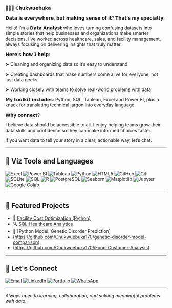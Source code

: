 
👨🏿‍💻 𝗖𝗵𝘂𝗸𝘄𝘂𝗲𝗯𝘂𝗸𝗮

𝗗𝗮𝘁𝗮 𝗶𝘀 𝗲𝘃𝗲𝗿𝘆𝘄𝗵𝗲𝗿𝗲, 𝗯𝘂𝘁 𝗺𝗮𝗸𝗶𝗻𝗴 𝘀𝗲𝗻𝘀𝗲 𝗼𝗳 𝗶𝘁? 𝗧𝗵𝗮𝘁’𝘀 𝗺𝘆 𝘀𝗽𝗲𝗰𝗶𝗮𝗹𝘁𝘆.

Hello! I’m a 𝗗𝗮𝘁𝗮 𝗔𝗻𝗮𝗹𝘆𝘀𝘁 who loves turning confusing datasets into simple stories that help businesses and organizations make smarter decisions. I’ve worked across healthcare, sales, and facility management, always focusing on delivering insights that truly matter.

𝗛𝗲𝗿𝗲’𝘀 𝗵𝗼𝘄 𝗜 𝗵𝗲𝗹𝗽:

➤ Cleaning and organizing data so it’s easy to understand

➤ Creating dashboards that make numbers come alive for everyone, not just data geeks

➤ Working closely with teams to solve real-world problems with data

𝗠𝘆 𝘁𝗼𝗼𝗹𝗸𝗶𝘁 𝗶𝗻𝗰𝗹𝘂𝗱𝗲𝘀: Python, SQL, Tableau, Excel and Power BI, plus a knack for translating technical jargon into everyday language.

𝗪𝗵𝘆 𝗰𝗼𝗻𝗻𝗲𝗰𝘁?

I believe data should be accessible to all. I enjoy helping teams grow their data skills and confidence so they can make informed choices faster.

If you want data to tell your story in a clear, actionable way, let’s chat.

---

## 🧰 Viz Tools and Languages

![Excel](https://img.shields.io/badge/-Excel-217346?style=flat-square&logo=microsoft-excel&logoColor=white)
![Power BI](https://img.shields.io/badge/-Power%20BI-F2C811?style=flat-square&logo=power-bi&logoColor=black)
![Tableau](https://img.shields.io/badge/-Tableau-E97627?style=flat-square&logo=tableau&logoColor=white)
![Python](https://img.shields.io/badge/-Python-3776AB?style=flat-square&logo=python&logoColor=white)
![HTML5](https://img.shields.io/badge/-HTML5-E34F26?style=flat-square&logo=html5&logoColor=white)
![GitHub](https://img.shields.io/badge/-GitHub-181717?style=flat-square&logo=github&logoColor=white)
![Git](https://img.shields.io/badge/-Git-F05032?style=flat-square&logo=git&logoColor=white)
![SQLite](https://img.shields.io/badge/-SQLite-003B57?style=flat-square&logo=sqlite&logoColor=white)
![SQL](https://img.shields.io/badge/-SQL-A4373A?style=flat-square)
![R](https://img.shields.io/badge/-R-276DC3?style=flat-square&logo=r&logoColor=white)
![PostgreSQL](https://img.shields.io/badge/-PostgreSQL-336791?style=flat-square&logo=postgresql&logoColor=white)
![Seaborn](https://img.shields.io/badge/-Seaborn-4B8BBE?style=flat-square)
![Matplotlib](https://img.shields.io/badge/-Matplotlib-11557C?style=flat-square&logo=matplotlib&logoColor=white)
![Jupyter](https://img.shields.io/badge/-Jupyter-F37626?style=flat-square&logo=jupyter&logoColor=white)
![Google Colab](https://img.shields.io/badge/-Google%20Colab-F9AB00?style=flat-square&logo=google-colab&logoColor=black)

---

## 🚀 Featured Projects


- 🧮 [Facility Cost Optimization (Python)](https://github.com/your-username/facility-optimization-Tableau)
- 🔍 [SQL-Healthcare Analytics](https://github.com/Chukwuebuka170/Faith-Hospital-Healthcare-Analysis)
- 🐍 [Python Model: Genetic Disorder Prediction]
- (https://github.com/Chukwuebuka170/genetic-disorder-model-comparison)
- (https://github.com/Chukwuebuka170/iFood-Customer-Analysis)


---


## 🤝 Let's Connect
[![Email](https://img.shields.io/badge/Email-oceande170@gmail.com-D14836?style=flat-square&logo=gmail&logoColor=white)](mailto:oceande170@gmail.com)
[![LinkedIn](https://img.shields.io/badge/LinkedIn-Connect-blue?style=flat-square&logo=linkedin)](https://www.linkedin.com/in/chukwuebuka-ogbodo)
[![Portfolio](https://img.shields.io/badge/Portfolio-View-0A66C2?style=flat-square&logo=google-chrome&logoColor=white)](https://lnkd.in/dGJun7u3)
[![WhatsApp](https://img.shields.io/badge/WhatsApp-Chat-25D366?style=flat-square&logo=whatsapp&logoColor=white)](https://wa.me/2347033705204)

---

*Always open to learning, collaboration, and solving meaningful problems with data.*
